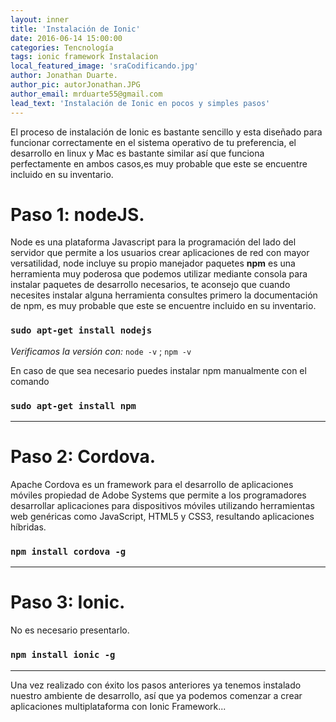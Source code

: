 ```yaml
---
layout: inner
title: 'Instalación de Ionic'
date: 2016-06-14 15:00:00
categories: Tencnología
tags: ionic framework Instalacion
local_featured_image: 'sraCodificando.jpg'
author: Jonathan Duarte.
author_pic: autorJonathan.JPG
author_email: mrduarte55@gmail.com
lead_text: 'Instalación de Ionic en pocos y simples pasos'
---
```


El proceso de instalación de Ionic es bastante sencillo y esta diseñado para funcionar correctamente en el sistema operativo de tu preferencia, el desarrollo en linux y Mac es bastante similar así que funciona perfectamente en ambos casos,es muy probable que este se encuentre incluido en su inventario.  

# Paso 1: nodeJS.

Node es una plataforma Javascript para la programación del lado del servidor que permite a los usuarios crear aplicaciones de red con mayor versatilidad, node incluye su propio manejador paquetes **npm** es una herramienta muy poderosa que podemos utilizar mediante consola para instalar paquetes de desarrollo necesarios, te aconsejo que cuando necesites instalar alguna herramienta consultes primero la documentación de npm, es muy probable que este se encuentre incluido en su inventario.

### `sudo apt-get install nodejs` ###

*Verificamos la versión con:* `node -v` ; `npm -v`

En caso de que sea necesario puedes instalar npm manualmente con el comando

### `sudo apt-get install npm` ###
---


# Paso 2: Cordova.

Apache Cordova es un framework para el desarrollo de aplicaciones móviles propiedad de Adobe Systems que permite a los programadores desarrollar aplicaciones para dispositivos móviles utilizando herramientas web genéricas como JavaScript, HTML5 y CSS3, resultando aplicaciones híbridas.

### `npm install cordova -g` ###
---

# Paso 3: Ionic.

No es necesario presentarlo.

### `npm install ionic -g` ###
---

Una vez realizado con éxito los pasos anteriores ya tenemos instalado nuestro ambiente de desarrollo, así que ya podemos comenzar a crear aplicaciones multiplataforma con Ionic Framework...
